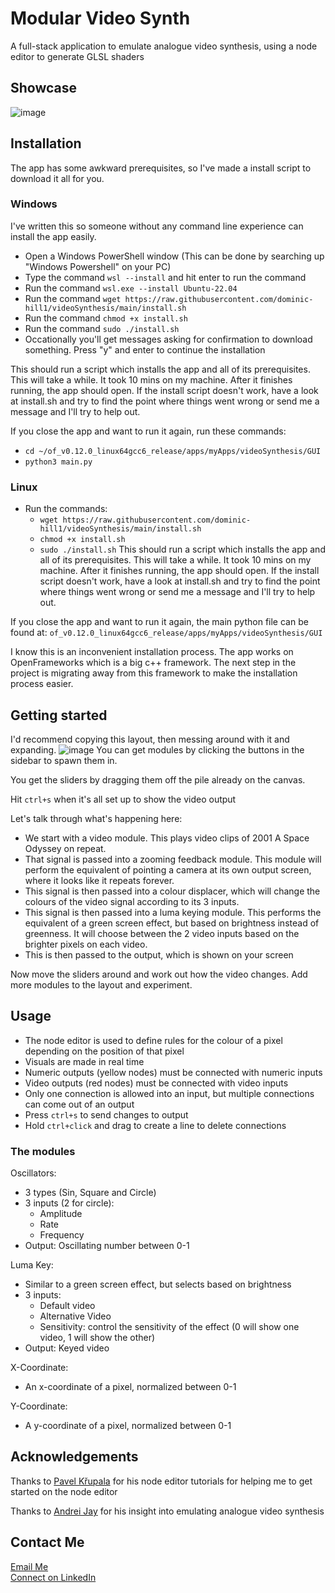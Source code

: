 # Modular Video Synth
A full-stack application to emulate analogue video synthesis, using a node editor to generate GLSL shaders

## Showcase
![image](https://github.com/user-attachments/assets/05b4e7a7-8a6e-44ed-a274-314c3cb01eb2)

## Installation
The app has some awkward prerequisites, so I've made a install script to download it all for you.

### Windows
I've written this so someone without any command line experience can install the app easily. 
- Open a Windows PowerShell window (This can be done by searching up "Windows Powershell" on your PC)
- Type the command `wsl --install` and hit enter to run the command
- Run the command `wsl.exe --install Ubuntu-22.04`
- Run the command `wget https://raw.githubusercontent.com/dominic-hill1/videoSynthesis/main/install.sh`
- Run the command `chmod +x install.sh`
- Run the command `sudo ./install.sh`
- Occationally you'll get messages asking for confirmation to download something. Press "y" and enter to continue the installation

This should run a script which installs the app and all of its prerequisites.
This will take a while. It took 10 mins on my machine.
After it finishes running, the app should open.
If the install script doesn't work, have a look at install.sh and try to find the point where things went wrong or send me a message and I'll try to help out.

If you close the app and want to run it again, run these commands:
- `cd ~/of_v0.12.0_linux64gcc6_release/apps/myApps/videoSynthesis/GUI`
- `python3 main.py`

### Linux
- Run the commands:
  - `wget https://raw.githubusercontent.com/dominic-hill1/videoSynthesis/main/install.sh`
  - `chmod +x install.sh`
  - `sudo ./install.sh`
This should run a script which installs the app and all of its prerequisites.
This will take a while. It took 10 mins on my machine.
After it finishes running, the app should open.
If the install script doesn't work, have a look at install.sh and try to find the point where things went wrong or send me a message and I'll try to help out.

If you close the app and want to run it again, the main python file can be found at:
`of_v0.12.0_linux64gcc6_release/apps/myApps/videoSynthesis/GUI`

I know this is an inconvenient installation process. The app works on OpenFrameworks which is a big c++ framework. The next step in the project is migrating away from this framework to make the installation process easier. 

## Getting started
I'd recommend copying this layout, then messing around with it and expanding.
![image](https://github.com/user-attachments/assets/306c54be-dd38-437b-9b75-c844568bdf31)
You can get modules by clicking the buttons in the sidebar to spawn them in. 

You get the sliders by dragging them off the pile already on the canvas. 

Hit `ctrl+s` when it's all set up to show the video output

Let's talk through what's happening here:

- We start with a video module. This plays video clips of 2001 A Space Odyssey on repeat.
- That signal is passed into a zooming feedback module. This module will perform the equivalent of pointing a camera at its own output screen, where it looks like it repeats forever.
- This signal is then passed into a colour displacer, which will change the colours of the video signal according to its 3 inputs.
- This signal is then passed into a luma keying module. This performs the equivalent of a green screen effect, but based on brightness instead of greenness. It will choose between the 2 video inputs based on the brighter pixels on each video.
- This is then passed to the output, which is shown on your screen

Now move the sliders around and work out how the video changes. Add more modules to the layout and experiment.

## Usage
- The node editor is used to define rules for the colour of a pixel depending on the position of that pixel
- Visuals are made in real time
- Numeric outputs (yellow nodes) must be connected with numeric inputs
- Video outputs (red nodes) must be connected with video inputs
- Only one connection is allowed into an input, but multiple connections can come out of an output
- Press `ctrl+s` to send changes to output
- Hold `ctrl+click` and drag to create a line to delete connections


### The modules
Oscillators:
- 3 types (Sin, Square and Circle)
- 3 inputs (2 for circle):
  -   Amplitude
  -   Rate
  -   Frequency
- Output: Oscillating number between 0-1

Luma Key:
- Similar to a green screen effect, but selects based on brightness
- 3 inputs:
  -   Default video
  -   Alternative Video
  -   Sensitivity: control the sensitivity of the effect (0 will show one video, 1 will show the other)
- Output: Keyed video
  
X-Coordinate:
- An x-coordinate of a pixel, normalized between 0-1

Y-Coordinate:
- A y-coordinate of a pixel, normalized between 0-1

## Acknowledgements
Thanks to [Pavel Křupala](https://gitlab.com/pavel.krupala) for his node editor tutorials for helping me to get started on the node editor

Thanks to [Andrei Jay](https://andreijaycreativecoding.com/) for his insight into emulating analogue video synthesis


## Contact Me
[Email Me](mailto:dominic.hill.eng@gmail.com)<br>
[Connect on LinkedIn](https://www.linkedin.com/in/dominichill1)



